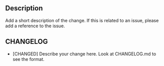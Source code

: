 ## Description

Add a short description of the change. If this is related to an issue, please add a reference to the issue.

## CHANGELOG

* [CHANGED] Describe your change here. Look at CHANGELOG.md to see the format.